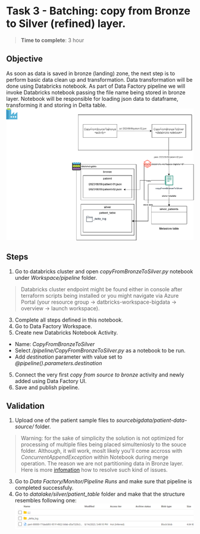 
# Task 3 - Batching: copy from Bronze to Silver (refined) layer.
> **Time to complete**: 3 hour
## Objective 
As soon as data is saved in bronze (landing) zone, the next step is to perform basic data clean up and transformation. Data transformation will be done using Databricks notebook. As part of Data Factory pipeline we will invoke Databricks notebook passing the file name being stored in bronze layer. Notebook will be responsible for loading json data to dataframe, transforming it and storing in Delta table.
![objective](../../materials/images/task3-objective.png)
## Steps
1. Go to databricks cluster and open *copyFromBronzeToSilver.py* notebook under *Workspace/pipeline* folder.
> Databricks cluster endpoint might be found either in console after terraform scripts being installed or you might navigate via Azure Portal (your resource group -> datbricks-workspace-bigdata<id> -> overview -> launch workspace).
3. Complete all steps defined in this notebook.
4. Go to Data Factory Workspace.
5. Create new Databricks Notebook Activity.
- Name: *CopyFromBronzeToSilver*
- Select */pipeline/CopyFromBronzeToSilver.py* as a notebook to be run.
- Add *destination* parameter with value set to *@pipeline().parameters.destination*
5. Connect the very first *copy from source to bronze* activity and newly added using Data Factory UI.
5. Save and publish pipeline.
## Validation
1.  Upload one of the patient sample files to  _sourcebigdata/patient-data-source/_  folder.
   > Warning: for the sake of simplicity the solution is not optimized for processing of multiple files being placed simulteniosly to the souce folder. Although, it will work, moslt likely you'll come accross with *ConcurrentAppendException* within Notebook during merge operation. The reason we are not partitioning data in Bronze layer. Here is more [infomation](https://learn.microsoft.com/en-us/azure/databricks/optimizations/isolation-level) how to resolve such kind of issues.
3.  Go to  _Data Factory/Monitor/Pipeline Runs_  and make sure that pipeline is completed successfuly.
4.  Go to  _datalake/silver/patient_table_  folder and make that the structure resembles following one:
![enter image description here](../../materials/images/task3-adls-structure.png)
 
